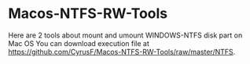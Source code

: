 # Macos-NTFS-RW-Tools

Here are 2 tools about mount and umount WINDOWS-NTFS disk part on Mac OS
You can download execution file at https://github.com/CyrusF/Macos-NTFS-RW-Tools/raw/master/NTFS.

